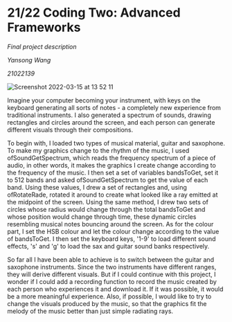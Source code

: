 # 21/22 Coding Two: Advanced Frameworks

*Final project description*

*Yansong Wang*

*21022139*

![Screenshot 2022-03-15 at 13 52 11](https://user-images.githubusercontent.com/92035097/158420937-d8a918dc-e951-4105-a894-d52a7788e370.jpg)

Imagine your computer becoming your instrument, with keys on the keyboard generating all sorts of notes - a completely new experience from traditional instruments. 
I also generated a spectrum of sounds, drawing rectangles and circles around the screen, and each person can generate different visuals through their compositions.

To begin with, I loaded two types of musical material, guitar and saxophone. To make my graphics change to the rhythm of the music, I used ofSoundGetSpectrum, 
which reads the frequency spectrum of a piece of audio, in other words, it makes the graphics I create change according to the frequency of the music. 
I then set a set of variables bandsToGet, set it to 512 bands and asked ofSoundGetSpectrum to get the value of each band. Using these values, 
I drew a set of rectangles and, using ofRotateRade, rotated it around to create what looked like a ray emitted at the midpoint of the screen. 
Using the same method, I drew two sets of circles whose radius would change through the total bandsToGet and whose position would change through time, 
these dynamic circles resembling musical notes bouncing around the screen. As for the colour part, I set the HSB colour and let the colour change according 
to the value of bandsToGet. I then set the keyboard keys, '1-9' to load different sound effects, 's' and 'g' to load the sax and guitar sound banks respectively.

So far all I have been able to achieve is to switch between the guitar and saxophone instruments. Since the two instruments have different ranges, 
they will derive different visuals. But if I could continue with this project, I wonder if I could add a recording function to record the music created 
by each person who experiences it and download it. If it was possible, it would be a more meaningful experience. Also, if possible, I would like to try 
to change the visuals produced by the music, so that the graphics fit the melody of the music better than just simple radiating rays.

